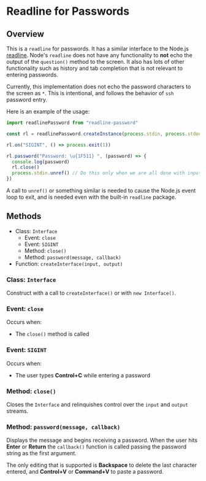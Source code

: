 # Readline for Passwords

## Overview

This is a `readline` for passwords. It has a similar interface to the Node.js [readline](https://nodejs.org/api/readline.html).  Node's `readline` does not have any functionality to **not** echo the output of the `question()` method to the screen.  It also has lots of other functionality such as history and tab completion that is not relevant to entering passwords.

Currently, this implementation does not echo the password characters to the screen as `*`.  This is intentional, and follows the behavior of `ssh` password entry.

Here is an example of the usage:

```js
import readlinePassword from "readline-password"

const rl = readlinePassword.createInstance(process.stdin, process.stdout)

rl.on("SIGINT", () => process.exit(1))

rl.password("Password: \u{1F511} ", (password) => {
  console.log(password)
  rl.close()
  process.stdin.unref() // Do this only when we are all done with input
})
```

A call to `unref()` or something similar is needed to cause the Node.js event loop to exit, and is needed even with the built-in `readline` package.

## Methods

- Class: `Interface`
  - Event: `close`
  - Event: `SIGINT`
  - Method: `close()`
  - Method: `password(message, callback)`
- Function: `createInterface(input, output)`

### Class: `Interface`

Construct with a call to `createInterface()` or with `new Interface()`.

### Event: `close`

Occurs when:

- The `close()` method is called

### Event: `SIGINT`

Occurs when:

- The user types **Control+C** while entering a password

### Method: `close()`

Closes the `Interface` and relinquishes control over the `input` and `output` streams.

### Method: `password(message, callback)`

Displays the message and begins receiving a password.  When the user hits **Enter** or **Return** the `callback()` function is called passing the password string as the first argument.

The only editing that is supported is **Backspace** to delete the last character entered, and **Control+V** or **Command+V** to paste a password.
